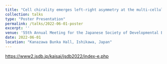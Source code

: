 ```yaml
---
title: "Cell chirality emerges left-right asymmetry at the multi-cellular level: left-right asymmetric formation of lamellipodia and focal adhesions drives collective migration"
collection: talks
type: "Poster Presentation"
permalink: /talks/2022-06-01-poster
excerpt: ''
venue: '55th Annual Meeting for the Japanese Society of Developmental Biologists'
date: 2022-06-01
location: "Kanazawa Bunka Hall, Ishikawa, Japan"
---
```


<a href="https://www2.jsdb.jp/kaisai/jsdb2022/index-e.php">https://www2.jsdb.jp/kaisai/jsdb2022/index-e.php</a>
